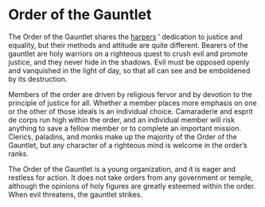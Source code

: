 # Order of the Gauntlet

The Order of the Gauntlet shares the [harpers](harpers.md) ’ dedication to justice and equality, but their methods and attitude are quite different. Bearers of the gauntlet are holy warriors on a righteous quest to crush evil and promote justice, and they never hide in the shadows. Evil must be opposed openly and vanquished in the light of day, so that all can see and be emboldened by its destruction. 

Members of the order are driven by religious fervor and by devotion to the principle of justice for all. Whether a member places more emphasis on one or the other of those ideals is an individual choice. Camaraderie and esprit de corps run high within the order, and an individual member will risk anything to save a fellow member or to complete an important mission. Clerics, paladins, and monks make up the majority of the Order of the Gauntlet, but any character of a righteous mind is welcome in the order’s ranks.

The Order of the Gauntlet is a young organization, and it is eager and restless for action. It does not take orders from any government or temple, although the opinions of holy figures are greatly esteemed within the order. When evil threatens, the gauntlet strikes.